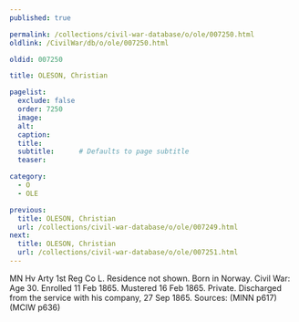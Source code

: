 ```yaml
---
published: true

permalink: /collections/civil-war-database/o/ole/007250.html
oldlink: /CivilWar/db/o/ole/007250.html

oldid: 007250

title: OLESON, Christian

pagelist:
  exclude: false
  order: 7250
  image: 
  alt:
  caption:
  title:
  subtitle:      # Defaults to page subtitle
  teaser:

category: 
  - O 
  - OLE

previous:
  title: OLESON, Christian
  url: /collections/civil-war-database/o/ole/007249.html  
next:
  title: OLESON, Christian
  url: /collections/civil-war-database/o/ole/007251.html   
---
```

MN Hv Arty 1st Reg Co L. Residence not shown. Born in Norway. Civil War: Age 30. Enrolled 11 Feb 1865. Mustered 16 Feb 1865. Private. Discharged from the service with his company, 27 Sep 1865. Sources: (MINN p617) (MCIW p636)